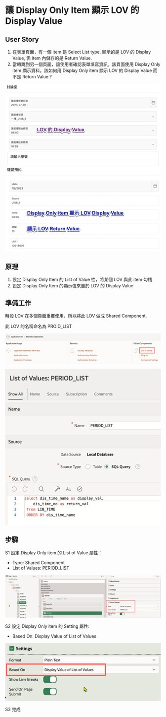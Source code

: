 # 讓 Display Only Item 顯示 LOV 的 Display Value

## User Story

1. 在表單頁面，有一個 item 是 Select List type. 顯示的是 LOV 的 Display Value, 但 item 內儲存的是 Return Value.&#x20;
2. 當轉跳到另一個頁面，讓使用者確認表單填寫資訊。該頁面使用 Display Only item 顯示資料。該如何用 Display Only item 顯示 LOV 的 Display Value 而不是 Return Value ?&#x20;

![](<../.gitbook/assets/image (28).png>) ![](<../.gitbook/assets/image (48).png>)

## 原理

1. 設定 Display Only Item 的 List of Value 性，將某個 LOV 與此 item 勾稽
2. 設定 Display Only Item 的顯示值來自於 LOV 的 Display Value

## 準備工作

時段 LOV 在多個頁面重覆使用，所以將此 LOV 做成 Shared Component.&#x20;

此 LOV 的名稱命名為 PROID\_LIST

![](<../.gitbook/assets/image (56).png>)

![](<../.gitbook/assets/image (80).png>)

## 步驟

S1 設定 Display Only item 的 List of Value 屬性：

* Type: Shared Component
* List of Values: PERIOD\_LIST

![](<../.gitbook/assets/image (7).png>)

S2 設定 Display Only item 的 Setting 屬性:&#x20;

* Based On: Display Value of List of Values

![](<../.gitbook/assets/image (20).png>)

S3 完成



